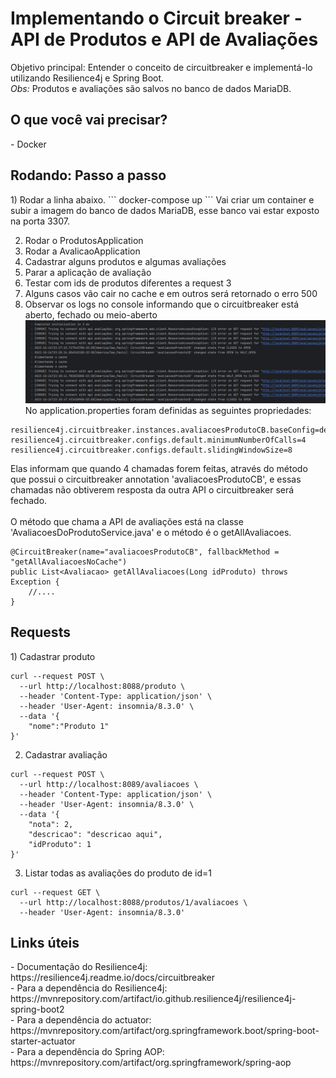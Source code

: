 # Implementando o Circuit breaker - API de Produtos e API de Avaliações
Objetivo principal: Entender o conceito de circuitbreaker e implementá-lo utilizando Resilience4j e Spring Boot.<br>
*Obs:* Produtos e avaliações são salvos no banco de dados MariaDB.

<h2>O que você vai precisar?</h2>
- Docker

<h2>Rodando: Passo a passo</h2>
1) Rodar a linha abaixo.
```
docker-compose up
```
Vai criar um container e subir a imagem do banco de dados MariaDB, esse banco vai estar exposto na porta 3307.

2) Rodar o ProdutosApplication
3) Rodar a AvalicaoApplication
4) Cadastrar alguns produtos e algumas avaliações
5) Parar a aplicação de avaliação
6) Testar com ids de produtos diferentes a request 3
7) Alguns casos vão cair no cache e em outros será retornado o erro 500
8) Observar os logs no console informando que o circuitbreaker está aberto, fechado ou meio-aberto
![Figura 1](img.png)
No application.properties foram definidas as seguintes propriedades:
````
resilience4j.circuitbreaker.instances.avaliacoesProdutoCB.baseConfig=default
resilience4j.circuitbreaker.configs.default.minimumNumberOfCalls=4
resilience4j.circuitbreaker.configs.default.slidingWindowSize=8
````
Elas informam que quando 4 chamadas forem feitas, através do método que possui o
circuitbreaker annotation 'avaliacoesProdutoCB', e essas chamadas não obtiverem resposta da outra API o circuitbreaker será fechado. <br><br>
O método que chama a API de avaliações está na classe 'AvaliacoesDoProdutoService.java' e o método é o getAllAvaliacoes.
````
@CircuitBreaker(name="avaliacoesProdutoCB", fallbackMethod = "getAllAvaliacoesNoCache")
public List<Avaliacao> getAllAvaliacoes(Long idProduto) throws Exception {
    //....
}
````

<h2>Requests</h2>
1) Cadastrar produto

````
curl --request POST \
  --url http://localhost:8088/produto \
  --header 'Content-Type: application/json' \
  --header 'User-Agent: insomnia/8.3.0' \
  --data '{
	"nome":"Produto 1"
}'
````

2) Cadastrar avaliação
````
curl --request POST \
  --url http://localhost:8089/avaliacoes \
  --header 'Content-Type: application/json' \
  --header 'User-Agent: insomnia/8.3.0' \
  --data '{
	"nota": 2,
	"descricao": "descricao aqui",
	"idProduto": 1
}'
````

3) Listar todas as avaliações do produto de id=1
````
curl --request GET \
  --url http://localhost:8088/produtos/1/avaliacoes \
  --header 'User-Agent: insomnia/8.3.0'
````

<h2>Links úteis</h2>
- Documentação do Resilience4j: https://resilience4j.readme.io/docs/circuitbreaker <br>
- Para a dependência do Resilience4j: https://mvnrepository.com/artifact/io.github.resilience4j/resilience4j-spring-boot2 <br>
- Para a dependência do actuator: https://mvnrepository.com/artifact/org.springframework.boot/spring-boot-starter-actuator <br>
- Para a dependência do Spring AOP: https://mvnrepository.com/artifact/org.springframework/spring-aop <br>
